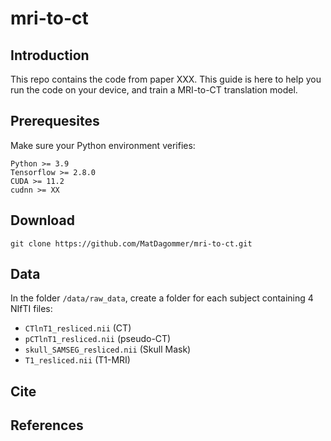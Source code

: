 # mri-to-ct

## Introduction

This repo contains the code from paper XXX. This guide is here to help you run the code on your device, and train a MRI-to-CT translation model. 

## Prerequesites

Make sure your Python environment verifies:
    
    Python >= 3.9
    Tensorflow >= 2.8.0
    CUDA >= 11.2
    cudnn >= XX

## Download

    git clone https://github.com/MatDagommer/mri-to-ct.git

## Data

In the folder ``` /data/raw_data ```, create a folder for each subject containing 4 NIfTI files:

* ``` CTlnT1_resliced.nii ``` (CT)
* ``` pCTlnT1_resliced.nii ``` (pseudo-CT)
* ``` skull_SAMSEG_resliced.nii ``` (Skull Mask)
* ``` T1_resliced.nii ``` (T1-MRI)

## Cite

## References


